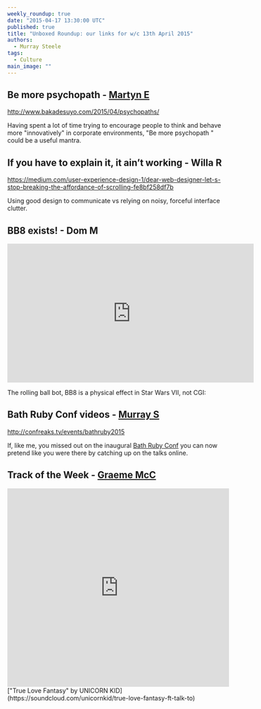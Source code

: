 ```yaml
---
weekly_roundup: true
date: "2015-04-17 13:30:00 UTC"
published: true
title: "Unboxed Roundup: our links for w/c 13th April 2015"
authors:
  - Murray Steele
tags:
  - Culture
main_image: ""
---
```



## Be more psychopath - [Martyn E](/blog/author/martyn-evans)

http://www.bakadesuyo.com/2015/04/psychopaths/

Having spent a lot of time trying to encourage people to think and behave more "innovatively" in corporate environments, "Be more psychopath " could be a useful mantra.

## If you have to explain it, it ain’t working - Willa R

https://medium.com/user-experience-design-1/dear-web-designer-let-s-stop-breaking-the-affordance-of-scrolling-fe8bf258df7b

Using good design to communicate vs relying on noisy, forceful interface clutter.

## BB8 exists! - Dom M

<iframe width="560" height="315" src="https://www.youtube.com/embed/ABzjUf3E_0c" frameborder="0" allowfullscreen></iframe>

The rolling ball bot, BB8 is a physical effect in Star Wars VII, not CGI:

## Bath Ruby Conf videos - [Murray S](/team#murray-steele)

http://confreaks.tv/events/bathruby2015

If, like me, you missed out on the inaugural [Bath Ruby Conf](http://2015.bathruby.org/) you can now pretend like you were there by catching up on the talks online.

## Track of the Week - [Graeme McC](/blog/author/graeme-mccubbin)

<iframe width="100%" height="450" scrolling="no" frameborder="no" src="https://w.soundcloud.com/player/?url=https%3A//api.soundcloud.com/tracks/25166076&amp;auto_play=false&amp;hide_related=false&amp;show_comments=true&amp;show_user=true&amp;show_reposts=false&amp;visual=true"></iframe>
["True Love Fantasy" by UNICORN KID](https://soundcloud.com/unicornkid/true-love-fantasy-ft-talk-to)
